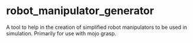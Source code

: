 # robot_manipulator_generator
A tool to help in the creation of simplified robot manipulators to be used in simulation. Primarily for use with mojo grasp.
